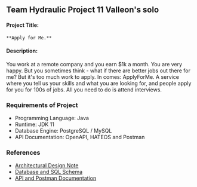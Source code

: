 ## Team Hydraulic Project 11 Valleon's solo

#### Project Title:

    **Apply for Me.**
#### Description:

You work at a remote company and you earn $1k a month. You are very happy. But you sometimes think - what if there are better jobs out there for me? But it's too much work to apply. In comes: ApplyForMe. A service where you tell us your skills and what you are looking for, and people apply for you for 100s of jobs. All you need to do is attend interviews.

### Requirements of Project

- Programming Language: Java
- Runtime: JDK 11
- Database Engine: PostgreSQL / MySQL
- API Documentation: OpenAPI, HATEOS and Postman

### References

- [Architectural Design Note](http://)
- [Database and SQL Schema]()
- [API and Postman Documentation](https://www.postman.com/maintenance-physicist-41351297/workspace/team-hydraulic)

